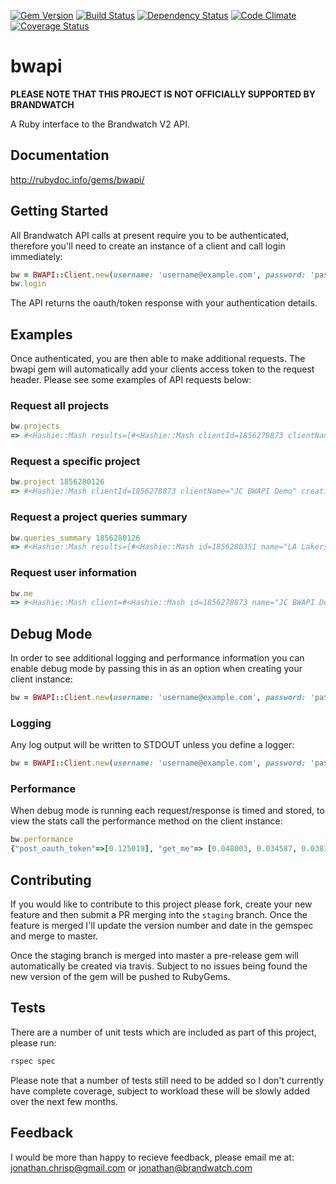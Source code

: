 [![Gem Version](https://badge.fury.io/rb/bwapi.png)](http://badge.fury.io/rb/bwapi)
[![Build Status](https://travis-ci.org/jonathanchrisp/bwapi.png?branch=master)](https://travis-ci.org/jonathanchrisp/bwapi)
[![Dependency Status](https://gemnasium.com/jonathanchrisp/bwapi.png)](https://gemnasium.com/jonathanchrisp/bwapi)
[![Code Climate](https://codeclimate.com/github/jonathanchrisp/bwapi.png)](https://codeclimate.com/github/jonathanchrisp/bwapi)
[![Coverage Status](https://coveralls.io/repos/jonathanchrisp/bwapi/badge.png?branch=master)](https://coveralls.io/r/jonathanchrisp/bwapi?branch=master)

# bwapi

__PLEASE NOTE THAT THIS PROJECT IS NOT OFFICIALLY SUPPORTED BY BRANDWATCH__

A Ruby interface to the Brandwatch V2 API.

## Documentation
http://rubydoc.info/gems/bwapi/

## Getting Started
All Brandwatch API calls at present require you to be authenticated, therefore you'll need to create an instance of a client and call login immediately:

```ruby
bw = BWAPI::Client.new(username: 'username@example.com', password: 'pa$$w0rd')
bw.login
```

The API returns the oauth/token response with your authentication details.

## Examples

Once authenticated, you are then able to make additional requests. The bwapi gem will automatically add your clients access token to the request header. Please see some examples of API requests below:

### Request all projects
```ruby
bw.projects
=> #<Hashie::Mash results=[#<Hashie::Mash clientId=1856278873 clientName="JC BWAPI Demo" creationDate="2013-07-24T17:56:31.074+0000" creatorUserId=158304410 defaultIndustry="general-(recommended)" defaultLangCodes=["en"] description=nil id=1856280126 links=#<Hashie::Mash queries="http://newapi.brandwatch.com//projects/1856280126/queries.json?access_token=bd405bd7-9d1f-4c3d-ab5c-64b77791ae7f"> name="Demo Project">] resultsPage=-1 resultsPageSize=-1 resultsTotal=-1>
```

### Request a specific project
```ruby
bw.project 1856280126
=> #<Hashie::Mash clientId=1856278873 clientName="JC BWAPI Demo" creationDate="2013-07-24T17:56:31.074+0000" creatorUserId=158304410 defaultIndustry="general-(recommended)" defaultLangCodes=["en"] description=nil id=1856280126 links=#<Hashie::Mash queries="http://newapi.brandwatch.com//projects/1856280126/queries.json?access_token=bd405bd7-9d1f-4c3d-ab5c-64b77791ae7f"> name="Demo Project">
```

### Request a project queries summary
```ruby
bw.queries_summary 1856280126
=> #<Hashie::Mash results=[#<Hashie::Mash id=1856280351 name="LA Lakers">] resultsPage=-1 resultsPageSize=-1 resultsTotal=-1>
```

### Request user information
```ruby
bw.me
=> #<Hashie::Mash client=#<Hashie::Mash id=1856278873 name="JC BWAPI Demo" parentId=-1 railsEnabled=false theme="brandwatch"> firstName="BWAPI" id=158304410 lastName="Demo" links=#<Hashie::Mash logout="http://newapi.brandwatch.com/logout?access_token=bd405bd7-9d1f-4c3d-ab5c-64b77791ae7f" user="http://newapi.brandwatch.com//user.json?access_token=bd405bd7-9d1f-4c3d-ab5c-64b77791ae7f"> tags=#<Hashie::Mash notify="true"> uiRole="admin" username="bwapi_demo=jonathan@brandwatch.com">
```

## Debug Mode

In order to see additional logging and performance information you can enable debug mode by passing this in as an option when creating your client instance:

```ruby
bw = BWAPI::Client.new(username: 'username@example.com', password: 'pa$$w0rd', debug: true)
```

### Logging

Any log output will be written to STDOUT unless you define a logger:

```ruby
bw = BWAPI::Client.new(username: 'username@example.com', password: 'pa$$w0rd', debug: true, log: Logger.new('main.log'))
```

### Performance

When debug mode is running each request/response is timed and stored, to view the stats call the performance method on the client instance:

```ruby
bw.performance
{"post_oauth_token"=>[0.125019], "get_me"=> [0.048003, 0.034587, 0.038165, 0.10304]}
```

## Contributing
If you would like to contribute to this project please fork, create your new feature and then submit a PR merging into the `staging` branch. Once the feature is merged I'll update the version number and date in the gemspec and merge to master.

Once the staging branch is merged into master a pre-release gem will automatically be created via travis. Subject to no issues being found the new version of the gem will be pushed to RubyGems.

## Tests
There are a number of unit tests which are included as part of this project, please run:

```ruby
rspec spec
```

Please note that a number of tests still need to be added so I don't currently have complete coverage, subject to workload these will be slowly added over the next few months.

## Feedback
I would be more than happy to recieve feedback, please email me at: jonathan.chrisp@gmail.com or jonathan@brandwatch.com
